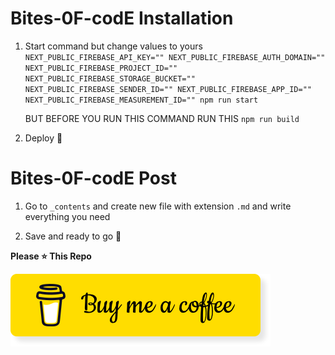 # Bites-0F-codE Installation

1. Start command but change values to yours ``NEXT_PUBLIC_FIREBASE_API_KEY="" NEXT_PUBLIC_FIREBASE_AUTH_DOMAIN="" NEXT_PUBLIC_FIREBASE_PROJECT_ID="" NEXT_PUBLIC_FIREBASE_STORAGE_BUCKET="" NEXT_PUBLIC_FIREBASE_SENDER_ID="" NEXT_PUBLIC_FIREBASE_APP_ID="" NEXT_PUBLIC_FIREBASE_MEASUREMENT_ID="" npm run start``

    BUT BEFORE YOU RUN THIS COMMAND RUN THIS ``npm run build``

2. Deploy 👋

# Bites-0F-codE Post

1. Go to ``_contents`` and create new file with extension ``.md`` and write everything you need

2. Save and ready to go 👋

**Please ⭐️ This Repo**

[<img src="https://raw.githubusercontent.com/vemorr/chatty/main/Images/snapshot-bmc-button.png">](https://buymeacoffee.com/vemorrr)
